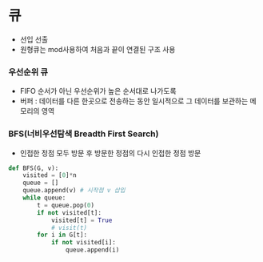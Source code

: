 # 큐

- 선입 선출
- 원형큐는 mod사용하여 처음과 끝이 연결된 구조 사용



### 우선순위 큐

- FIFO 순서가 아닌 우선순위가 높은 순서대로 나가도록
- 버퍼 : 데이터를 다른 한곳으로 전송하는 동안 일시적으로 그 데이터를 보관하는 메모리의 영역



### BFS(너비우선탐색 Breadth First Search)

- 인접한 정점 모두 방문 후 방문한 정점의 다시 인접한 정점 방문

```python
def BFS(G, v):
    visited = [0]*n
    queue = []
    queue.append(v) # 시작점 v 삽입
    while queue:
        t = queue.pop(0)
        if not visited[t]:
            visited[t] = True
            # visit(t)
        for i in G[t]:
            if not visited[i]:
                queue.append(i)
```

